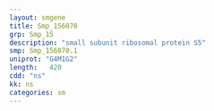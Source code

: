 ```yaml
---
layout: smgene
title: Smp_156070
grp: Smp_15
description: "small subunit ribosomal protein S5"
smp: Smp_156070.1
uniprot: "G4M1G2"
length:   420
cdd: "ns"
kk: ns
categories: sm
---
```

